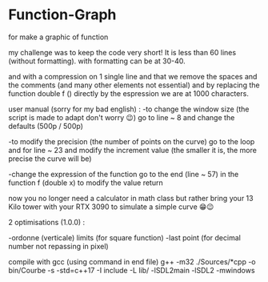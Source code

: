 # Function-Graph
for make a graphic of function

my challenge was to keep the code very short!
It is less than 60 lines (without formatting).
with formatting can be at 30-40.

and with a compression on 1 single line and that we remove the spaces and the comments (and many other elements not essential) and by replacing the function double f () directly by the espression we are at 1000 characters.


user manual (sorry for my bad english) :
-to change the window size (the script is made to adapt don't worry 😉)
go to line ~ 8 and change the defaults (500p / 500p)

-to modify the precision (the number of points on the curve) go to the loop and for line ~ 23 and modify the increment value (the smaller it is, the more precise the curve will be)

-change the expression of the function go to the end (line ~ 57) in the function f (double x) to modify the value return

now you no longer need a calculator in math class but rather bring your 13 Kilo tower with your RTX 3090 to simulate a simple curve 😁😉


2 optimisations (1.0.0) : 

-ordonne (verticale) limits (for square function)
-last point (for decimal number not repassing in pixel)

compile with gcc (using command in end file)
g++ -m32 ./Sources/*cpp -o bin/Courbe -s -std=c++17 -I include -L lib/ -lSDL2main -lSDL2 -mwindows
